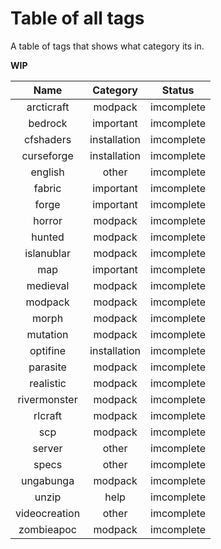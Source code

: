 # Table of all tags
A table of tags that shows what category its in.

**WIP**

| Name | Category | Status |
| :-:  | :------: | :----: |
| arcticraft | modpack | imcomplete |
| bedrock | important | imcomplete |
| cfshaders | installation | imcomplete |
| curseforge | installation | imcomplete |
| english | other | imcomplete |
| fabric | important | imcomplete |
| forge | important | imcomplete |
| horror | modpack | imcomplete |
| hunted | modpack | imcomplete |
| islanublar | modpack | imcomplete |
| map | important | imcomplete |
| medieval | modpack | imcomplete |
| modpack | modpack | imcomplete |
| morph | modpack | imcomplete |
| mutation | modpack | imcomplete |
| optifine | installation | imcomplete |
| parasite | modpack | imcomplete |
| realistic | modpack | imcomplete |
| rivermonster | modpack | imcomplete |
| rlcraft | modpack | imcomplete |
| scp | modpack | imcomplete |
| server | other | imcomplete |
| specs | other | imcomplete |
| ungabunga | modpack | imcomplete |
| unzip | help | imcomplete |
| videocreation | other | imcomplete |
| zombieapoc | modpack | imcomplete |